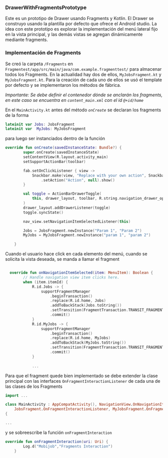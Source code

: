 ### DrawerWithFragmentsPrototype
Este es un prototipo de Drawer usando Fragments y Kotlin. El Drawer se construyo usando la plantilla por defecto que ofrece el Android studio.
La idea con este prototipo es explorar la implementación del menú lateral fijo en la vista principal, y las demás vistas se agregan 
dinámicamente mediante fragments.

### Implementación de Fragments

Se creó la carpeta `/Fragments` en `Fragmentest/app/src/main/java/com.example.fragmenttest/` para almacenar todos los Fragments. En la 
actualidad hay dos de ellos, `MyJobsFragment.kt` y `MyJobsFragment.kt`. Para la creación de cada uno de ellos se usó el template por
defecto y se implementaron los métodos de fábrica.

*Importante: Se debe definir el contenedor dónde se anclarán los fragments, en este caso se encuentra en `content_main.xml` con el 
id `@+id/home`*

En el `MainActivity.kt` antes del método *`onCreate`* se  declaran los fragments de la forma
```kotlin
lateinit var Jobs: JobsFragment
lateinit var  MyJobs: MyJobsFragment
```
para luego ser instanciados dentro de la función 

```kotlin
override fun onCreate(savedInstanceState: Bundle?) {
        super.onCreate(savedInstanceState)
        setContentView(R.layout.activity_main)
        setSupportActionBar(toolbar)

        fab.setOnClickListener { view ->
            Snackbar.make(view, "Replace with your own action", Snackbar.LENGTH_LONG)
                .setAction("Action", null).show()
        }

        val toggle = ActionBarDrawerToggle(
            this, drawer_layout, toolbar, R.string.navigation_drawer_open, R.string.navigation_drawer_close
        )
        drawer_layout.addDrawerListener(toggle)
        toggle.syncState()

        nav_view.setNavigationItemSelectedListener(this)

        Jobs = JobsFragment.newInstance("Param 1", "Param 2")
        MyJobs = MyJobsFragment.newInstance("param 1", "param 2")

    }
```

Cuando el usuario hace click en cada elemento del menú, cuando se solicita la vista deseada, se manda a llamar el fragment

```Kotlin

  override fun onNavigationItemSelected(item: MenuItem): Boolean {
        // Handle navigation view item clicks here.
        when (item.itemId) {
            R.id.Jobs -> {
                supportFragmentManager
                    .beginTransaction()
                    .replace(R.id.home, Jobs)
                    .addToBackStack(Jobs.toString())
                    .setTransition(FragmentTransaction.TRANSIT_FRAGMENT_OPEN)
                    .commit()
            }
            R.id.MyJobs -> {
                supportFragmentManager
                    .beginTransaction()
                    .replace(R.id.home, MyJobs)
                    .addToBackStack(MyJobs.toString())
                    .setTransition(FragmentTransaction.TRANSIT_FRAGMENT_OPEN)
                    .commit()
            }
            
            ...

```

Para que el fragment quede bien implementado se debe extender la clase principal con las interfaces `OnFragmentInteractionListener`
de cada una de las clases de los Fragments 

```kotlin
import ...

class MainActivity : AppCompatActivity(), NavigationView.OnNavigationItemSelectedListener,
    JobsFragment.OnFragmentInteractionListener, MyJobsFragment.OnFragmentInteractionListener
{

...

```

y se sobreescribe la función `onFragmentInteraction`

```kotlin
override fun onFragmentInteraction(uri: Uri) {
        Log.d("Mobijob","Fragments Interaction")
    }
```

